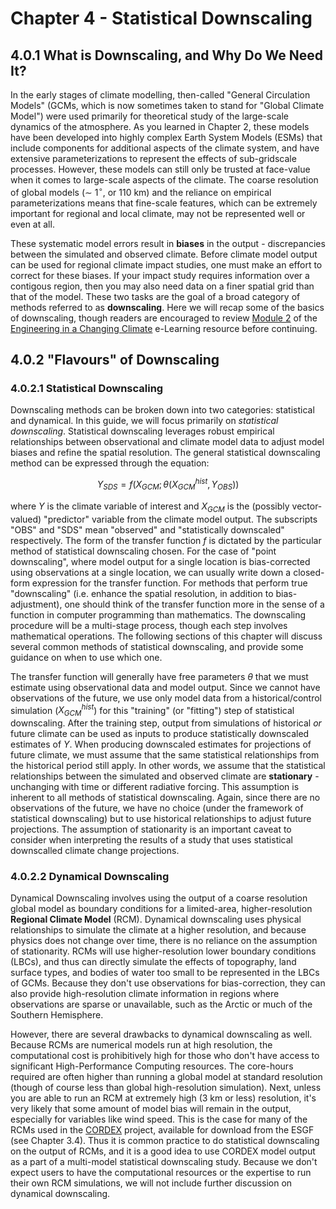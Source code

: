 # Chapter 4 - Statistical Downscaling

## 4.0.1 What is Downscaling, and Why Do We Need It?
In the early stages of climate modelling, then-called "General Circulation Models" (GCMs, which is now sometimes taken to stand for "Global Climate Model") were used primarily for theoretical study of the large-scale dynamics of the atmosphere. As you learned in Chapter 2, these models have been developed into highly complex Earth System Models (ESMs) that include components for additional aspects of the climate system, and have extensive parameterizations to represent the effects of sub-gridscale processes. However, these models can still only be trusted at face-value when it comes to large-scale aspects of the climate. The coarse resolution of global models ($\sim$ 1$^{\circ}$, or 110 km) and the reliance on empirical parameterizations means that fine-scale features, which can be extremely important for regional and local climate, may not be represented well or even at all. 

These systematic model errors result in **biases** in the output - discrepancies between the simulated and observed climate. Before climate model output can be used for regional climate impact studies, one must make an effort to correct for these biases. If your impact study requires information over a contigous region, then you may also need data on a finer spatial grid than that of the model. These two tasks are the goal of a broad category of methods referred to as **downscaling**. Here we will recap some of the basics of downscaling, though readers are encouraged to review [Module 2](https://edtech.engineering.utoronto.ca/subproject/regional-downscaling) of the [Engineering in a Changing Climate](https://edtech.engineering.utoronto.ca/project/engineering-changing-climate) e-Learning resource before continuing.

## 4.0.2 "Flavours" of Downscaling
### 4.0.2.1 Statistical Downscaling
Downscaling methods can be broken down into two categories: statistical and dynamical. In this guide, we will focus primarily on *statistical downscaling*. Statistical downscaling leverages robust empirical relationships between observational and climate model data to adjust model biases and refine the spatial resolution. The general statistical downscaling method can be expressed through the equation:

$$Y_{SDS} = f(X_{GCM} ; \theta(X_{GCM}^{hist}, Y_{OBS}))$$

where $Y$ is the climate variable of interest and $X_{GCM}$ is the (possibly vector-valued) "predictor" variable from the climate model output. The subscripts "OBS" and "SDS" mean "observed" and "statistically downscaled" respectively. The form of the transfer function $f$ is dictated by the particular method of statistical downscaling chosen. For the case of "point downscaling", where model output for a single location is bias-corrected using observations at a single location, we can usually write down a closed-form expression for the transfer function. For methods that perform true "downscaling" (i.e. enhance the spatial resolution, in addition to bias-adjustment), one should think of the transfer function more in the sense of a function in computer programming than mathematics. The downscaling procedure will be a multi-stage process, though each step involves mathematical operations. The following sections of this chapter will discuss several common methods of statistical downscaling, and provide some guidance on when to use which one.

The transfer function will generally have free parameters $\theta$ that we must estimate using observational data and model output. Since we cannot have observations of the future, we use only model data from a historical/control simulation ($X_{GCM}^{hist}$) for this "training" (or "fitting") step of statistical downscaling. After the training step, output from simulations of historical *or* future climate can be used as inputs to produce statistically downscaled estimates of $Y$. When producing downscaled estimates for projections of future climate, we must assume that the same statistical relationships from the historical period still apply. In other words, we assume that the statistical relationships between the simulated and observed climate are **stationary** - unchanging with time or different radiative forcing. This assumption is inherent to all methods of statistical downscaling. Again, since there are no observations of the future, we have no choice (under the framework of statistical downscaling) but to use historical relationships to adjust future projections. The assumption of stationarity is an important caveat to consider when interpreting the results of a study that uses statistical downscalled climate change projections.


### 4.0.2.2 Dynamical Downscaling
Dynamical Downscaling involves using the output of a coarse resolution global model as boundary conditions for a limited-area, higher-resolution **Regional Climate Model** (RCM). Dynamical downscaling uses physical relationships to simulate the climate at a higher resolution, and because physics does not change over time, there is no reliance on the assumption of stationarity. RCMs will use higher-resolution lower boundary conditions (LBCs), and thus can directly simulate the effects of topography, land surface types, and bodies of water too small to be represented in the LBCs of GCMs. Because they don't use observations for bias-correction, they can also provide high-resolution climate information in regions where observations are sparse or unavailable, such as the Arctic or much of the Southern Hemisphere.

However, there are several drawbacks to dynamical downscaling as well. Because RCMs are numerical models run at high resolution, the computational cost is prohibitively high for those who don't have access to significant High-Performance Computing resources. The core-hours required are often higher than running a global model at standard resolution (though of course less than global high-resolution simulation). Next, unless you are able to run an RCM at extremely high (3 km or less) resolution, it's very likely that some amount of model bias will remain in the output, especially for variables like wind speed. This is the case for many of the RCMs used in the [CORDEX](https://cordex.org/) project, available for download from the ESGF (see Chapter 3.4). Thus it is common practice to do statistical downscaling on the output of RCMs, and it is a good idea to use CORDEX model output as a part of a multi-model statistical downscaling study. Because we don't expect users to have the computational resources or the expertise to run their own RCM simulations, we will not include further discussion on dynamical downscaling.

